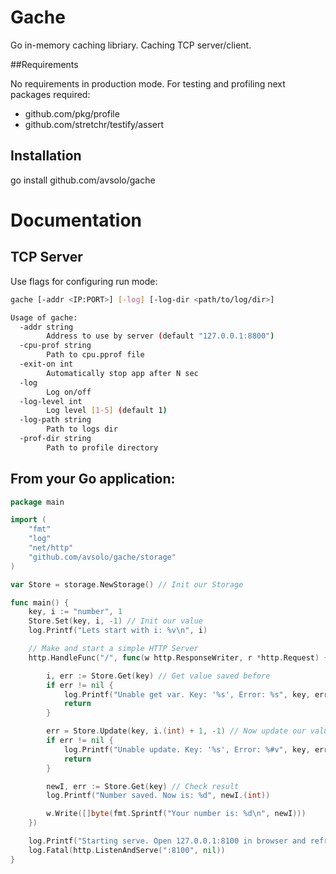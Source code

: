 # Gache

Go in-memory caching libriary. Caching TCP server/client.

##Requirements

No requirements in production mode. For testing and profiling next packages
required:
 - github.com/pkg/profile
 - github.com/stretchr/testify/assert

## Installation

go install github.com/avsolo/gache

# Documentation

## TCP Server

Use flags for configuring run mode:

```bash
gache [-addr <IP:PORT>] [-log] [-log-dir <path/to/log/dir>]

Usage of gache:
  -addr string
        Address to use by server (default "127.0.0.1:8800")
  -cpu-prof string
        Path to cpu.pprof file
  -exit-on int
        Automatically stop app after N sec
  -log
        Log on/off
  -log-level int
        Log level [1-5] (default 1)
  -log-path string
        Path to logs dir
  -prof-dir string
        Path to profile directory

```


## From your Go application:

```go
package main

import (
    "fmt"
    "log"
    "net/http"
    "github.com/avsolo/gache/storage"
)

var Store = storage.NewStorage() // Init our Storage

func main() {
    key, i := "number", 1
    Store.Set(key, i, -1) // Init our value
    log.Printf("Lets start with i: %v\n", i)

    // Make and start a simple HTTP Server
    http.HandleFunc("/", func(w http.ResponseWriter, r *http.Request) {

        i, err := Store.Get(key) // Get value saved before
        if err != nil {
            log.Printf("Unable get var. Key: '%s', Error: %s", key, err.Error())
            return
        }

        err = Store.Update(key, i.(int) + 1, -1) // Now update our value
        if err != nil {
            log.Printf("Unable update. Key: '%s', Error: %#v", key, err.Error())
            return
        }

        newI, err := Store.Get(key) // Check result
        log.Printf("Number saved. Now is: %d", newI.(int))

        w.Write([]byte(fmt.Sprintf("Your number is: %d\n", newI)))
    })

    log.Printf("Starting serve. Open 127.0.0.1:8100 in browser and refresh the page")
    log.Fatal(http.ListenAndServe(":8100", nil))
}
```
